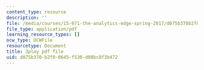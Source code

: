 ```yaml
---
content_type: resource
description: ''
file: /media/courses/15-071-the-analytics-edge-spring-2017/d075b370b2f00645f530d08bc8f3b472_E16wcCKx89w.pdf
file_type: application/pdf
learning_resource_types: []
ocw_type: OCWFile
resourcetype: Document
title: 3play pdf file
uid: d075b370-b2f0-0645-f530-d08bc8f3b472
---
```


